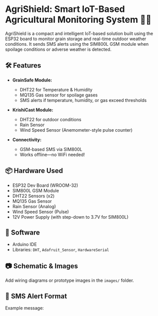 # AgriShield: Smart IoT-Based Agricultural Monitoring System 🌾📡

AgriShield is a compact and intelligent IoT-based solution built using the ESP32 board to monitor grain storage and real-time outdoor weather conditions. It sends SMS alerts using the SIM800L GSM module when spoilage conditions or adverse weather is detected.

## 🛠 Features

- **GrainSafe Module:**
  - DHT22 for Temperature & Humidity
  - MQ135 Gas sensor for spoilage gases
  - SMS alerts if temperature, humidity, or gas exceed thresholds

- **KrishiCast Module:**
  - DHT22 for outdoor conditions
  - Rain Sensor
  - Wind Speed Sensor (Anemometer-style pulse counter)

- **Connectivity:**
  - GSM-based SMS via SIM800L
  - Works offline—no WiFi needed!

## 📦 Hardware Used

- ESP32 Dev Board (WROOM-32)
- SIM800L GSM Module
- DHT22 Sensors (x2)
- MQ135 Gas Sensor
- Rain Sensor (Analog)
- Wind Speed Sensor (Pulse)
- 12V Power Supply (with step-down to 3.7V for SIM800L)

## 🧠 Software

- Arduino IDE
- Libraries: `DHT`, `Adafruit_Sensor`, `HardwareSerial`

## 📷 Schematic & Images

Add wiring diagrams or prototype images in the `images/` folder.

## 📨 SMS Alert Format

Example message:
